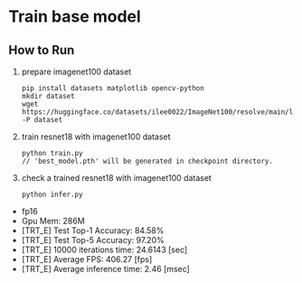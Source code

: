 # Train base model 

## How to Run

1. prepare imagenet100 dataset
    ```
    pip install datasets matplotlib opencv-python
    mkdir dataset
    wget https://huggingface.co/datasets/ilee0022/ImageNet100/resolve/main/label2text.json -P dataset
    ```

2. train resnet18 with imagenet100 dataset
    ```
    python train.py
    // 'best_model.pth' will be generated in checkpoint directory.
    ```

3. check a trained resnet18 with imagenet100 dataset
    ```
    python infer.py
    ```
- fp16
- Gpu Mem: 286M
- [TRT_E] Test Top-1 Accuracy: 84.58%
- [TRT_E] Test Top-5 Accuracy: 97.20%
- [TRT_E] 10000 iterations time: 24.6143 [sec]
- [TRT_E] Average FPS: 406.27 [fps]
- [TRT_E] Average inference time: 2.46 [msec]